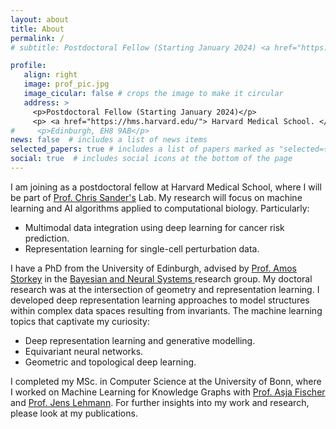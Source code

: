 ```yaml
---
layout: about
title: About
permalink: /
# subtitle: Postdoctoral Fellow (Starting January 2024) <a href="https://hms.harvard.edu/"> Harvard Medical School. </a>

profile:
   align: right
   image: prof_pic.jpg
   image_cicular: false # crops the image to make it circular
   address: >
     <p>Postdoctoral Fellow (Starting January 2024)</p>
     <p> <a href="https://hms.harvard.edu/"> Harvard Medical School. </a></p>
#     <p>Edinburgh, EH8 9AB</p>
news: false  # includes a list of news items
selected_papers: true # includes a list of papers marked as "selected={true}"
social: true  # includes social icons at the bottom of the page
---
```


I am joining as a postdoctoral fellow at Harvard Medical School, where I will be part of <a href="https://www.dfhcc.harvard.edu/insider/member-detail/member/chris-sander-phd/">Prof. Chris Sander's</a> Lab. My research will focus on machine learning and AI algorithms applied to computational biology. Particularly:

* Multimodal data integration using deep learning for cancer risk prediction.
* Representation learning for single-cell perturbation data.

I have a PhD from the University of Edinburgh, advised by <a href="https://homepages.inf.ed.ac.uk/amos/">Prof. Amos Storkey</a> in the <a href="https://www.bayeswatch.com/"> Bayesian and Neural Systems </a> research group. My doctoral research was at the intersection of geometry and representation learning. I developed deep representation learning approaches to model structures within complex data spaces resulting from invariants. The machine learning topics that captivate my curiosity:

* Deep representation learning and generative modelling.
* Equivariant neural networks.
* Geometric and topological deep learning.

I completed my MSc. in Computer Science at the University of Bonn, where I worked on Machine Learning for Knowledge Graphs with <a href="https://www.ruhr-uni-bochum.de/ffm/Lehrstuehle/Machine_Learning/index.html.en">Prof. Asja Fischer</a> and <a href="http://jens-lehmann.org/">Prof. Jens Lehmann</a>. For further insights into my work and research, please look at my publications.
